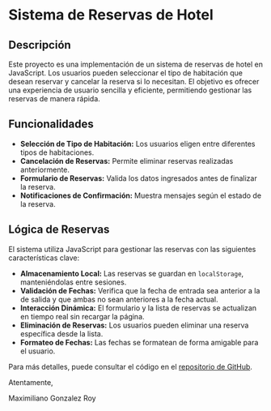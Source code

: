 # Sistema de Reservas de Hotel

## Descripción

Este proyecto es una implementación de un sistema de reservas de hotel en JavaScript. Los usuarios pueden seleccionar el tipo de habitación que desean reservar y cancelar la reserva si lo necesitan. El objetivo es ofrecer una experiencia de usuario sencilla y eficiente, permitiendo gestionar las reservas de manera rápida.

## Funcionalidades

- **Selección de Tipo de Habitación:** Los usuarios eligen entre diferentes tipos de habitaciones.
- **Cancelación de Reservas:** Permite eliminar reservas realizadas anteriormente.
- **Formulario de Reservas:** Valida los datos ingresados antes de finalizar la reserva.
- **Notificaciones de Confirmación:** Muestra mensajes según el estado de la reserva.

## Lógica de Reservas

El sistema utiliza JavaScript para gestionar las reservas con las siguientes características clave:

- **Almacenamiento Local:** Las reservas se guardan en `localStorage`, manteniéndolas entre sesiones.
- **Validación de Fechas:** Verifica que la fecha de entrada sea anterior a la de salida y que ambas no sean anteriores a la fecha actual.
- **Interacción Dinámica:** El formulario y la lista de reservas se actualizan en tiempo real sin recargar la página.
- **Eliminación de Reservas:** Los usuarios pueden eliminar una reserva específica desde la lista.
- **Formateo de Fechas:** Las fechas se formatean de forma amigable para el usuario.

Para más detalles, puede consultar el código en el [repositorio de GitHub](https://github.com/MaxGonzalezRoy/Java-Script-Flex.git).

Atentamente,

Maximiliano Gonzalez Roy